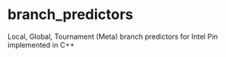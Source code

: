 # branch_predictors
Local, Global, Tournament (Meta) branch predictors for Intel Pin implemented in C++
